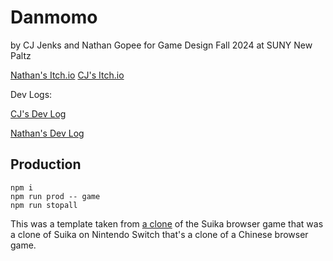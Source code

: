 # Danmomo 

by CJ Jenks and Nathan Gopee for Game Design Fall 2024 at SUNY New Paltz

[Nathan's Itch.io](https://ndg8743.itch.io/danmomo-game)
[CJ's Itch.io](https://iron768.itch.io/danmomo-game)

Dev Logs:

[CJ's Dev Log](https://github.com/ndg8743/Danmomo/blob/main/jenks-devlog.md) 

[Nathan's Dev Log](https://github.com/ndg8743/Danmomo/blob/main/gopee-devlog.md)

## Production

```
npm i
npm run prod -- game
npm run stopall
```

This was a template taken from [a clone](https://github.com/Raattis/melon_game) of the Suika browser game that was a clone of Suika on Nintendo Switch that's a clone of a Chinese browser game.
